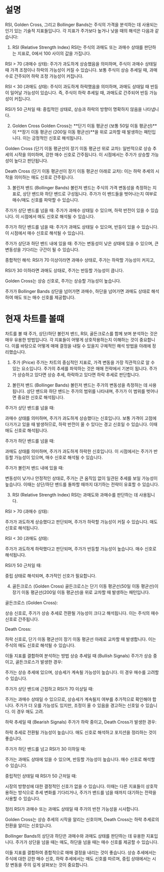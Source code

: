 # 설명
RSI, Golden Cross, 그리고 Bollinger Bands는 주식의 가격을 분석하는 데 사용되는 인기 있는 기술적 지표들입니다. 각 지표가 주가보다 높거나 낮을 때의 해석은 다음과 같습니다:

1. RSI (Relative Strength Index)
RSI는 주식의 과매도 또는 과매수 상태를 판단하는 지표로, 0에서 100 사이의 값을 가집니다.

RSI > 70 (과매수 상태): 주가가 과도하게 상승했음을 의미하며, 주식이 과매수 상태일 때 가격 조정이나 하락의 가능성이 커질 수 있습니다. 보통 주식이 상승 추세일 때, 과매수로 간주되어 하락 조정 가능성이 커집니다.

RSI < 30 (과매도 상태): 주식이 과도하게 하락했음을 의미하며, 과매도 상태일 때 반등이 일어날 가능성이 있습니다. 즉, 주식이 하락 추세일 때, 과매도로 간주되어 반등 가능성이 커집니다.

RSI가 50 근처일 때: 중립적인 상태로, 상승과 하락의 방향이 명확하지 않음을 나타냅니다.

2. Golden Cross
Golden Cross는 **단기 이동 평균선 (보통 50일 이동 평균선)**이 **장기 이동 평균선 (200일 이동 평균선)**을 위로 교차할 때 발생하는 패턴입니다. 이는 긍정적인 신호로 해석됩니다.

Golden Cross (단기 이동 평균선이 장기 이동 평균선 위로 교차): 일반적으로 상승 추세의 시작을 의미하며, 강한 매수 신호로 간주됩니다. 이 시점에서는 주가가 상승할 가능성이 높다고 판단됩니다.

Death Cross (단기 이동 평균선이 장기 이동 평균선 아래로 교차): 이는 하락 추세의 시작을 의미하는 매도 신호로 간주됩니다.

3. 볼린저 밴드 (Bollinger Bands)
볼린저 밴드는 주식의 가격 변동성을 측정하는 지표로, 상단 밴드와 하단 밴드로 구성됩니다. 주가가 이 밴드들을 벗어나는지 여부로 매수/매도 신호를 파악할 수 있습니다.

주가가 상단 밴드를 넘을 때: 주가가 과매수 상태일 수 있으며, 하락 반전이 있을 수 있습니다. 이 시점에서 매도 신호로 해석될 수 있습니다.

주가가 하단 밴드를 넘을 때: 주가가 과매도 상태일 수 있으며, 반등이 있을 수 있습니다. 이 시점에서 매수 신호로 해석될 수 있습니다.

주가가 상단과 하단 밴드 내에 있을 때: 주가는 변동성이 낮은 상태에 있을 수 있으며, 큰 변동성을 기다리는 구간이 될 수 있습니다.

종합적인 해석:
RSI가 70 이상이라면 과매수 상태로, 주가는 하락할 가능성이 커지고,

RSI가 30 이하라면 과매도 상태로, 주가는 반등할 가능성이 큽니다.

Golden Cross는 상승 신호로, 주가는 상승할 가능성이 높습니다.

주가가 Bollinger Bands 상단을 넘어가면 과매수, 하단을 넘어가면 과매도 상태로 해석하여 매도 또는 매수 신호를 제공합니다.


# 현재 차트를 볼떄
차트를 볼 때 주가, 상단/하단 볼린저 밴드, RSI, 골든크로스를 함께 보며 분석하는 것은 매우 유용한 방법입니다. 각 지표들이 어떻게 상호작용하는지 이해하는 것이 중요합니다. 이를 바탕으로 어떻게 매매 결정을 내릴 수 있을지 구체적인 해석 방법을 아래에 정리했습니다.

1. 주가 (Price)
주가는 차트의 중심적인 지표로, 가격 변동을 가장 직관적으로 알 수 있는 요소입니다. 주가의 추세를 파악하는 것은 매매 전략에서 기본이 됩니다. 주가가 상승하고 있다면 상승 추세, 하락하고 있다면 하락 추세로 판단합니다.

2. 볼린저 밴드 (Bollinger Bands)
볼린저 밴드는 주가의 변동성을 측정하는 데 사용됩니다. 상단 밴드와 하단 밴드는 주가의 범위를 나타내며, 주가가 이 범위를 벗어나면 중요한 신호로 해석됩니다.

주가가 상단 밴드를 넘을 때:

과매수 상태를 의미하며, 주가가 과도하게 상승했다는 신호입니다. 보통 가격이 고점에 다가가고 있을 때 발생하므로, 하락 반전이 올 수 있다는 경고 신호일 수 있습니다. 이때 매도 신호로 해석됩니다.

주가가 하단 밴드를 넘을 때:

과매도 상태를 의미하며, 주가가 과도하게 하락한 신호입니다. 이 시점에서는 주가가 반등할 가능성이 있으며, 매수 신호로 해석될 수 있습니다.

주가가 볼린저 밴드 내에 있을 때:

변동성이 낮거나 안정적인 상태로, 주가는 큰 움직임 없이 일관된 추세를 보일 가능성이 높습니다. 이때는 상단/하단 밴드를 돌파할 때까지 대기하는 전략이 유효할 수 있습니다.

3. RSI (Relative Strength Index)
RSI는 과매도와 과매수를 판단하는 데 사용됩니다.

RSI > 70 (과매수 상태):

주가가 과도하게 상승했다고 판단되며, 주가가 하락할 가능성이 커질 수 있습니다. 매도 신호로 해석됩니다.

RSI < 30 (과매도 상태):

주가가 과도하게 하락했다고 판단되며, 주가가 반등할 가능성이 높습니다. 매수 신호로 해석됩니다.

RSI가 50 근처일 때:

중립 상태로 해석되며, 추가적인 신호가 필요합니다.

4. 골든크로스 (Golden Cross)
골든크로스는 단기 이동 평균선(50일 이동 평균선)이 장기 이동 평균선(200일 이동 평균선)을 위로 교차할 때 발생하는 패턴입니다.

골든크로스 (Golden Cross):

상승 신호로, 주가가 상승 추세로 전환될 가능성이 크다고 해석됩니다. 이는 주식의 매수 신호로 간주됩니다.

Death Cross:

하락 신호로, 단기 이동 평균선이 장기 이동 평균선 아래로 교차할 때 발생합니다. 이는 주식의 매도 신호로 해석될 수 있습니다.

이들 지표를 결합하여 분석하는 방법
상승 추세일 때 (Bullish Signals)
주가가 상승 중이고, 골든크로스가 발생한 경우:

주가는 상승 추세에 있으며, 상승세가 계속될 가능성이 높습니다. 이 경우 매수를 고려할 수 있습니다.

주가가 상단 밴드에 근접하고 RSI가 70 이상일 때:

주가는 과매수 상태일 수 있으므로, 상승세가 계속될지 여부를 추가적으로 확인해야 합니다. 주가가 더 오를 가능성도 있지만, 조정이 올 수 있음을 경고하는 신호일 수 있습니다. 이 경우 매도 고려.

하락 추세일 때 (Bearish Signals)
주가가 하락 중이고, Death Cross가 발생한 경우:

하락 추세로 전환될 가능성이 높습니다. 매도 신호로 해석하고 포지션을 정리하는 것이 좋습니다.

주가가 하단 밴드를 넘고 RSI가 30 이하일 때:

주가는 과매도 상태에 있을 수 있으며, 반등할 가능성이 높습니다. 매수 신호로 해석할 수 있습니다.

중립적인 상태일 때
RSI가 50 근처일 때:

시장의 방향성에 대한 결정적인 신호가 없을 수 있습니다. 이때는 다른 지표들이 상호작용하는 방식으로 추세 변화를 기다리거나, 주가가 밴드를 넘을 때까지 대기하는 전략을 사용할 수 있습니다.

정리
RSI가 과매수 또는 과매도 상태일 때 주가의 반전 가능성을 시사합니다.

Golden Cross는 상승 추세의 시작을 알리는 신호이며, Death Cross는 하락 추세로의 전환을 알리는 신호입니다.

Bollinger Bands의 상단과 하단은 과매수와 과매도 상태를 판단하는 데 유용한 지표입니다. 주가가 상단을 넘을 때는 매도, 하단을 넘을 때는 매수 신호를 제공할 수 있습니다.

이들 지표를 결합하여 종합적으로 매매 결정을 내리는 것이 좋습니다. 상승 추세에서는 주식에 대한 강한 매수 신호, 하락 추세에서는 매도 신호를 따르며, 중립 상태에서는 시장 변동을 주의 깊게 살펴보는 것이 중요합니다.